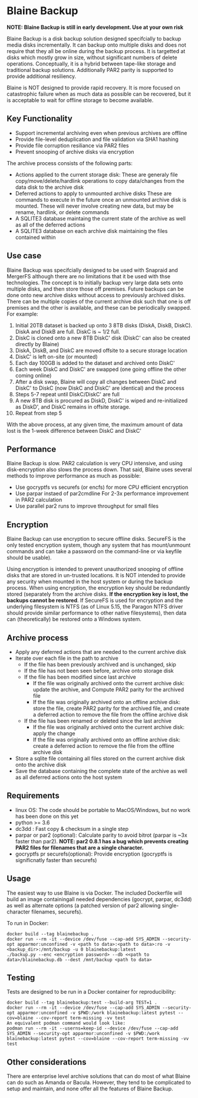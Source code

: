# Blaine Backup

**NOTE:  Blaine Backup is still in early development.  Use at your own risk**

Blaine Backup is a disk backup solution designed specifcially to backup media disks incrementally.
It can backup onto multiple disks and does not require that they all be online during the backup
process.  It is targetted at disks which mostly grow in size, without significant numbers of
delete operations.  Conceptually, it is a hybrid between tape-like storage and traditional backup
solutions.  Additionally PAR2 parity is supported to provide additional resiliency.

Blaine is NOT designed to provide rapid recovery.  It is more focused on catastrophic failure when
as much data as possible can be recovered, but it is acceptable to wait for offline storage to
become available.

## Key Functionality
  * Support incremental archiving even when previous archives are offline
  * Provide file-level deduplication and file validation via SHA1 hashing
  * Provide file corruption resiliance via PAR2 files
  * Prevent snooping of archive disks via encryption

The archive process consists of the following parts:
  * Actions applied to the current storage disk:
    These are generaly file copy/move/delete/hardlink operations to copy data/changes
    from the data disk to the archive disk
  * Deferred actions to apply to unmounted archive disks
    These are commands to execute in the future once an unmounted archive disk is mounted.
    These will never involve creating new data, but may be rename, hardlink, or delete commands
  * A SQLITE3 database maintaing the current state of the archive as well as all of the 
    deferred actions
  * A SQLITE3 database on each archive disk maintaining the files contained within

## Use case
Blaine Backup was specifcially designed to be used with Snapraid and MergerFS although there are
no limitations that it be used with thse technologies.  The concept is to initially backup very
large data sets onto multiple disks, and then store those off premises.  Future backups can be done
onto new archive disks without access to previously archived disks.  There can be multiple copies
of the current archive disk such that one is off premises and the other is available, and these
can be periodically swapped.  For example:

  1. Initial 20TB dataset is backed up onto 3 8TB disks (DiskA, DiskB, DiskC).  DiskA and DiskB are
     full.  DiskC is ~ 1/2 full.
  2. DiskC is cloned onto a new 8TB DiskC' disk (DiskC' can also be created directly by Blaine)
  3. DiskA, DiskB, and DiskC are moved offsite to a secure storage location
  4. DiskC' is left on-site (or mounted)
  5. Each day 100GB is added to the dataset and archived onto DiskC'
  6. Each week DiskC and DiskC' are swapped (one going offline the other coming online)
  7. After a disk swap, Blaine will copy all changes between DiskC and DiskC' to DiskC
     (now DiskC and DiskC' are identical) and the process 
  8. Steps 5-7 repeat until DiskC/DiskC' are full
  9. A new 8TB disk is procured as DiskD, DiskC' is wiped and re-initialized as DiskD', and DiskC
     remains in offsite storage.
  10. Repeat from step 5

With the above process, at any given time, the maximum amount of data lost is the 1-week difference between DiskC and DiskC'

## Performance
Blaine Backup is slow.  PAR2 calculation is very CPU intensive, and using disk-encryption also slows the process down.  That said, Blaine uses several methods to improve performance as much as possible:
  * Use gocryptfs vs securefs (or encfs) for more CPU efficient encryption
  * Use parpar instaed of par2cmdline For 2-3x performance improvement in PAR2 calculation
  * Use parallel par2 runs to improve throughput for small files

## Encryption
Blaine Backup can use encryption to secure offline disks.  SecureFS is the only tested encryption system, though any system
that has mount/unmount commands and can take a password on the command-line or via keyfile should be usable).

Using encryption is intended to prevent unauthorized snooping of offline disks that are stored in un-trusted locations.
It is NOT intended to provide any security when mounted in the host system or during
the backup process.  When using encryption, the encryption key should be redundantly stored (separately from the
archive disks.  **If the encryption key is lost, the backups cannot be restored**.
If SecureFS is used for encryption and the underlying filesystem is NTFS (as of Linux 5.15, the Paragon NTFS driver should
provide similar performance to other native filesystems), then data can (theoretically) be restored onto a Windows system.

## Archive process
 * Apply any deferred actions that are needed to the current archive disk
 * Iterate over each file in the path to archive
   * If the file has been previously archived and is unchanged, skip
   * If the file has not been seen before, archive onto storage disk
   * If the file has been modified since last archive
     * If the file was originally archived onto the current archive disk: update the archive, and
       Compute PAR2 parity for the archived file
     * If the file was originally archived onto an offline archive disk: store the file, create
       PAR2 parity for the archived file, and create a deferred action to remove the file from
       the offline archive disk
   * If the file has been renamed or deleted since the last archive
     * If the file was originally archived onto the current archive disk: apply the change
     * If the file was originally archived onto an offline archive disk: create a deferred action
       to remove the file from the offline archive disk
 * Store a sqlite file containing all files stored on the current archive disk 
   onto the archive disk
 * Save the database containing the complete state of the archive as well as all deferred actions
   onto the host system

## Requirements
  * linux OS: The code should be portable to MacOS/Windows, but no work has been done on this yet
  * python >= 3.6
  * dc3dd : Fast copy & checksum in a single step
  * parpar or par2 (optional): Calculate parity to avoid bitrot (parpar is ~3x faster than par2).  **NOTE: par2 0.8.1 has a bug which prevents creating PAR2 files for filenames that are a single character.**
  * gocryptfs pr securefs(optional): Provide encryption (gocryptfs is significnatly faster than securefs)

## Usage
The easiest way to use Blaine is via Docker.  The included Dockerfile will build an image containingall needed dependencies (gocrypt, parpar, dc3dd) as well as alternate options (a patched version of par2 allowing single-character filenames, securefs).

To run in Docker:

    docker build --tag blainebackup .
    docker run --rm -it --device /dev/fuse --cap-add SYS_ADMIN --security-opt apparmor:unconfined -v <path to data>:<path to data>:ro -v <backup_dir>:/mnt/backup -u 0 blainebackup:latest
    ./backup.py --enc <encryption password> --db <<path to data>/blainebackup.db --dest /mnt/backup <path to data>

## Testing
Tests are designed to be run in a Docker container for reproducibility:

    docker build --tag blainebackup:test --build-arg TEST=1 .
    docker run --rm -it --device /dev/fuse --cap-add SYS_ADMIN --security-opt apparmor:unconfined -v $PWD:/work blainebackup:latest pytest --cov=blaine --cov-report term-missing -vv test
    An equivalent podman command would look like:
    podman run --rm -it --userns=keep-id --device /dev/fuse --cap-add SYS_ADMIN --security-opt apparmor:unconfined -v $PWD:/work blainebackup:latest pytest --cov=blaine --cov-report term-missing -vv test

## Other considerations

There are enterprise level archive solutions that can do most of what Blaine can do such as Amanda
or Bacula.  However, they tend to be complicated to setup and maintain, and none offer all the
features of Blaine Backup.
